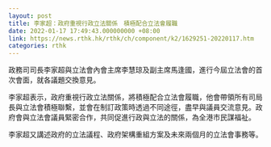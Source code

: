 ```yaml
---
layout: post
title: 李家超：政府重視行政立法關係　積極配合立法會履職
date: 2022-01-17 17:49:43.000000000 +08:00
link: https://news.rthk.hk/rthk/ch/component/k2/1629251-20220117.htm
categories: rthk
---
```


政務司司長李家超與立法會內會主席李慧琼及副主席馬逢國，進行今屆立法會的首次會面，就各議題交換意見。

李家超表示，政府重視行政立法關係，將積極配合立法會履職，他會帶領所有司局長與立法會積極聯繫，並會在制訂政策時透過不同途徑，盡早與議員交流意見。政府會與立法會議員緊密合作，共同促進行政與立法的關係，為全港市民謀福祉。
 
李家超又講述政府的立法議程、政府架構重組方案及未來兩個月的立法會事務等。

